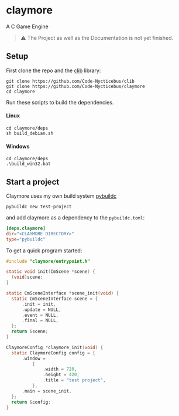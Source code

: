 # claymore
A C Game Engine

> ⚠️ The Project as well as the Documentation is not yet finished.

## Setup
First clone the repo and the [clib](https://github.com/Code-Nycticebus/clib) library:

```terminal
git clone https://github.com/Code-Nycticebus/clib
git clone https://github.com/Code-Nycticebus/claymore
cd claymore
```

Run these scripts to build the dependencies.

#### Linux
```
cd claymore/deps
sh build_debian.sh
```

#### Windows
```
cd claymore/deps
.\build_win32.bat
```


## Start a project
Claymore uses my own build system [pybuildc](https://github.com/Code-Nycticebus/pybuildc)

```
pybuildc new test-project
```

and add claymore as a dependency to the `pybuildc.toml`:

```toml
[deps.claymore]
dir="<CLAYMORE DIRECTORY>" 
type="pybuildc"
```


To get a quick program started:

```c
#include "claymore/entrypoint.h"

static void init(CmScene *scene) {
  (void)scene;
}

static CmSceneInterface *scene_init(void) {
  static CmSceneInterface scene = {
      .init = init,
      .update = NULL,
      .event = NULL,
      .final = NULL,
  };
  return &scene;
}

ClaymoreConfig *claymore_init(void) {
  static ClaymoreConfig config = {
      .window =
          {
              .width = 720,
              .height = 420,
              .title = "test project",
          },
      .main = scene_init,
  };
  return &config;
}
```
